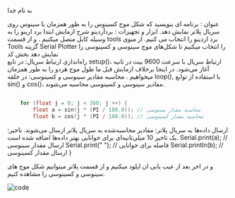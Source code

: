 به نام خدا  

عنوان : برنامه ای بنویسید که شکل موج کسینوس را به طور همزمان با سینوس روی سریال پلاتر نمایش دهد.
ابزار و تجهیزات : بردآردینو
شرح ازمایش 
ابتدا برد ارینو را به وسیله کابل متصل میکنیم .
و از قسمت tools برد اردینو را انتخاب می کنیم.
از منوی Tools گزینه Serial Plotter را انتخاب میکنیم تا شکل‌های موج سینوسی و کسینوسی را نمایش دهد
بخش کد     
راه‌اندازی ارتباط سریال: در تابع setup()، ارتباط سریال با سرعت 9600 بیت در ثانیه آغاز می‌شود.
 در اینجا برخلاف ازمایش قبل ما طول موج هردو را به طور همزمان میخواهیم .
محاسبه مقادیر سینوسی و کسینوسی: در حلقه loop(), با استفاده از توابع sin() و cos()، مقادیر سینوسی و کسینوسی محاسبه می‌شوند.

```cpp

    for (float j = 0; j < 360; j ++) {
        float a = sin(j * (PI / 180.0)); // محاسبه مقدار سینوسی
        float b = cos(j * (PI / 180.0)); // محاسبه مقدار کسینوسی
```
ارسال داده‌ها به سریال پلاتر: مقادیر محاسبه‌شده به سریال پلاتر ارسال می‌شوند.
تاخیر: یک تاخیر 10 میلی‌ثانیه‌ای برای خوانایی بهتر داده‌ها اضافه شده است.
 Serial.print(a); // ارسال مقدار سینوسی
        Serial.print(" "); // فاصله برای خوانایی
        Serial.println(b); // ارسال مقدار کسینوسی
    }

و در اخر بعد از عیب یابی ان اپلود میکنیم و از قسمت پلاتر میتوانیم شکل موج های سینوسی و کسینوسی را مشاهده کنیم.


![code](./photo_2024-10-20_11-51-04.jpg)  
